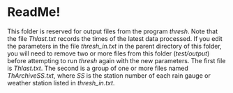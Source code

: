 ReadMe!
=======

This folder is reserved for output files from the program *thresh*.  Note that the file *Thlast.txt* records the times of the latest data processed.  If you edit the parameters in the file *thresh\_in.txt* in the parent directory of this folder, you will need to remove two or more files from this folder (*test/output*) before attempting to run *thresh* again with the new parameters.  The first file is *Thlast.txt*.  The second is a group of one or more files named *ThArchiveSS.txt*, where *SS* is the station number of each rain gauge or weather station listed in *thresh\_in.txt*.
